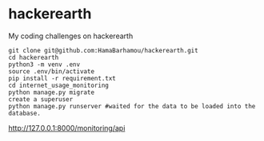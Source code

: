 # hackerearth
My coding challenges on hackerearth

```
git clone git@github.com:HamaBarhamou/hackerearth.git
cd hackerearth
python3 -m venv .env
source .env/bin/activate
pip install -r requirement.txt
cd internet_usage_monitoring
python manage.py migrate
create a superuser
python manage.py runserver #waited for the data to be loaded into the database. 
```


http://127.0.0.1:8000/monitoring/api